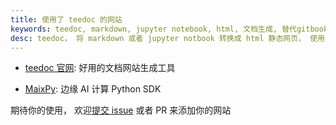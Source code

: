 ```yaml
---
title: 使用了 teedoc 的网站
keywords: teedoc, markdown, jupyter notebook, html, 文档生成, 替代gitbook, 网站生成, 静态网站, 写文档
desc: teedoc， 将 markdown 或者 jupyter notbook 转换成 html 静态网页， 使用了 teedoc 的网站
---
```


* [teedoc 官网](https://teedoc.github.io): 好用的文档网站生成工具

* [MaixPy](https://maixpy.sipeed.com): 边缘 AI 计算 Python SDK


期待你的使用， 欢迎[提交 issue](https://github.com/teedoc/teedoc.github.io/issues) 或者 PR 来添加你的网站

